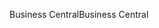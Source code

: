 <span data-ttu-id="b9b29-101">Business Central</span><span class="sxs-lookup"><span data-stu-id="b9b29-101">Business Central</span></span>
